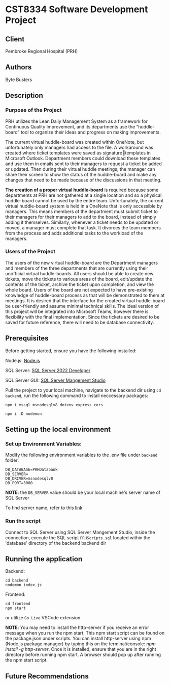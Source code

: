 # CST8334 Software Development Project
## Client
Pembroke Regional Hospital (PRH)
## Authors
Byte Busters
## Description
### Purpose of the Project
PRH utilizes the Lean Daily Management System as a framework for Continuous Quality Improvement, 
and its departments use the “huddle-board” tool to organize their ideas and progress on making improvements.

The current virtual huddle-board was created within OneNote, but unfortunately only managers had access to the file. A workaround was created where ticket templates were saved as signaturetemplates in Microsoft Outlook. Department members could download these templates and use them in emails sent to their managers to request a ticket be added or updated. Then during their virtual huddle meetings, the manager can share their screen to show the status of the huddle-board and make any changes that need to be made because 
of the discussions in that meeting.

**The creation of a proper virtual huddle-board** is required because some departments at PRH are not 
gathered at a single location and so a physical huddle-board cannot be used by the entire team. Unfortunately, the 
current virtual huddle-board system is held in a OneNote that is only accessible by managers. This means members 
of the department must submit ticket to their managers for their managers to add to the board, instead of simply 
adding it themselves. Similarly, whenever a ticket needs to be updated or moved, a manager must complete that 
task. It divorces the team members from the process and adds additional tasks to the workload of the managers.
### Users of the Project
The users of the new virtual huddle-board are the Department managers and members of the three 
departments that are currently using their unofficial virtual huddle-boards. All users should be able to create new 
tickets, move the tickets to various areas of the board, edit/update the contents of the ticket, archive the ticket upon 
completion, and view the whole board. Users of the board are not expected to have pre-existing knowledge of 
huddle-board process as that will be demonstrated to them at meetings. It is desired that the interface for the 
created virtual huddle-board be user-friendly and assume minimal technical skills. The ideal version of this project 
will be integrated into Microsoft Teams, however there is flexibility with the final implementation. Since the 
tickets are desired to be saved for future reference, there will need to be database connectivity.
## Prerequisites
Before getting started, ensure you have the following installed:

Node.js: [Node.js](https://nodejs.org/en/download/)

SQL Server: [SQL Server 2022 Developer](https://www.microsoft.com/en-us/sql-server/sql-server-downloads?ocid=ORSEARCH_Bing)

SQL Server GUI: [SQL Server Mangement Studio](https://learn.microsoft.com/en-us/sql/ssms/download-sql-server-management-studio-ssms?view=sql-server-ver16#download-ssms)

Pull the project to your local machine, navigate to the backend dir using `cd backend`, run the following command to install neccessary packages:
```
npm i mssql msnodesqlv8 dotenv express cors

npm i -D nodemon
```
## Setting up the local environment
### Set up Environment Variables:
Modify the following environment variables to the .env file under `backend` folder:

```
DB_DATABASE=PRHDatabank
DB_SERVER=
DB_DRIVER=msnodesqlv8
DB_PORT=3000
```
**NOTE**: the `DB_SERVER` value should be your local machine's server name of SQL Server

To find server name, refer to this [link](https://stackoverflow.com/questions/16088151/how-to-find-server-name-of-sql-server-management-studio)

### Run the script
Connect to SQL Server using SQL Server Mangement Studio, inside the connection, execute the SQL script `PRHScripts.sql` located within the 'database' directory of the backend backend dir

## Running the application
Backend: 
```
cd backend
nodemon index.js
```

Frontend: 
```
cd frontend
npm start
```
or utilize `Go Live` VSCode extension

**NOTE**: You may need to install the http-server if you receive an error message when you run the npm start. This npm start script can be found on the package.json under scripts. You can install http-server using npm (Node.js package manager) by typing this on the terminal/console: *npm install -g http-server*. Once it is installed, ensure that you are in the right directory before running npm start. A browser should pop up after running the npm start script. 


## Future Recommendations

